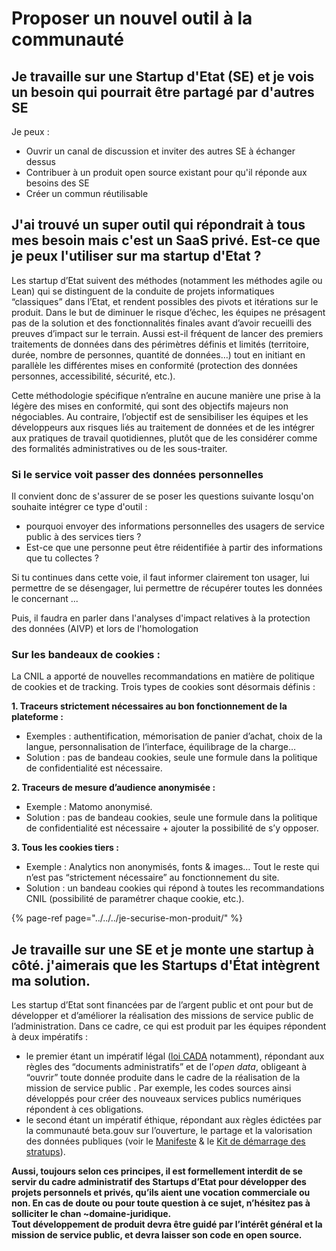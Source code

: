 # Proposer un nouvel outil à la communauté

## Je travaille sur une Startup d'Etat \(SE\) et je vois un besoin qui pourrait être partagé par d'autres SE

Je peux : 

* Ouvrir un canal de discussion et inviter des autres SE à échanger dessus
* Contribuer à un produit open source existant pour qu'il réponde aux besoins des SE
* Créer un commun réutilisable

## J'ai trouvé un super outil qui répondrait à tous mes besoin mais c'est un SaaS privé. Est-ce que je peux l'utiliser sur ma startup d'Etat ?

Les startup d’Etat suivent des méthodes \(notamment les méthodes agile ou Lean\) qui se distinguent de la conduite de projets informatiques “classiques” dans l’Etat, et rendent possibles des pivots et itérations sur le produit. Dans le but de diminuer le risque d’échec, les équipes ne présagent pas de la solution et des fonctionnalités finales avant d’avoir recueilli des preuves d’impact sur le terrain. Aussi est-il fréquent de lancer des premiers traitements de données dans des périmètres définis et limités \(territoire, durée, nombre de personnes, quantité de données…\) tout en initiant en parallèle les différentes mises en conformité \(protection des données personnes, accessibilité, sécurité, etc.\).

Cette méthodologie spécifique n’entraîne en aucune manière une prise à la légère des mises en conformité, qui sont des objectifs majeurs non négociables. Au contraire, l’objectif est de sensibiliser les équipes et les développeurs aux risques liés au traitement de données et de les intégrer aux pratiques de travail quotidiennes, plutôt que de les considérer comme des formalités administratives ou de les sous-traiter.

### Si le service voit passer des données personnelles

Il convient donc de s'assurer de se poser les questions suivante losqu'on souhaite intégrer ce type d'outil  : 

* pourquoi envoyer des informations personnelles des usagers de service public à des services tiers ?
* Est-ce que une personne peut être réidentifiée à partir des informations que tu collectes ?

Si tu continues dans cette voie, il faut informer clairement ton usager, lui permettre de se désengager, lui permettre de récupérer toutes les données le concernant ...

Puis, il faudra en parler dans l'analyses d'impact relatives à la protection des données \(AIVP\) et lors de l'homologation

### Sur les bandeaux de cookies :

La CNIL a apporté de nouvelles recommandations en matière de politique de cookies et de tracking. Trois types de cookies sont désormais définis :

**1. Traceurs strictement nécessaires au bon fonctionnement de la plateforme :**

* Exemples : authentification, mémorisation de panier d’achat, choix de la langue, personnalisation de l’interface, équilibrage de la charge…
* Solution : pas de bandeau cookies, seule une formule dans la politique de confidentialité est nécessaire.

**2. Traceurs de mesure d’audience anonymisée :**

* Exemple : Matomo anonymisé.
* Solution : pas de bandeau cookies, seule une formule dans la politique de confidentialité est nécessaire + ajouter la possibilité de s’y opposer.

**3. Tous les cookies tiers :**

* Exemple : Analytics non anonymisés, fonts & images… Tout le reste qui n’est pas “strictement nécessaire” au fonctionnement du site.
* Solution : un bandeau cookies qui répond à toutes les recommandations CNIL \(possibilité de paramétrer chaque cookie, etc.\).

{% page-ref page="../../../je-securise-mon-produit/" %}

## Je travaille sur une SE et je monte une startup à côté.  j'aimerais que les Startups d'État intègrent ma solution.

Les startup d’Etat sont financées par de l’argent public et ont pour but de développer et d’améliorer la réalisation des missions de service public de l’administration. Dans ce cadre, ce qui est produit par les équipes répondent à deux impératifs :

* le premier étant un impératif légal \([loi CADA](https://www.cada.fr/connaitre-la-loi-cada) notamment\), répondant aux règles des “documents administratifs” et de l’_open data_, obligeant à “ouvrir” toute donnée produite dans le cadre de la réalisation de la mission de service public . Par exemple, les codes sources ainsi développés pour créer des nouveaux services publics numériques répondent à ces obligations.
* le second étant un impératif éthique, répondant aux règles édictées par la communauté beta.gouv sur l’ouverture, le partage et la valorisation des données publiques \(voir le [Manifeste](https://beta.gouv.fr/approche/manifeste) & le [Kit de démarrage des stratups](https://doc.incubateur.net/communaute/gerer-sa-startup-detat-ou-de-territoires-au-quotidien/la-vie-dune-se/construction/kit-de-demarrage#standards-de-qualite-logicielle)\).

**Aussi, toujours selon ces principes, il est formellement interdit de se servir du cadre administratif des Startups d’Etat pour développer des projets personnels et privés, qu’ils aient une vocation commerciale ou non. En cas de doute ou pour toute question à ce sujet, n’hésitez pas à solliciter le chan ~domaine-juridique.  
Tout développement de produit devra être guidé par l’intérêt général et la mission de service public, et devra laisser son code en open source.**

